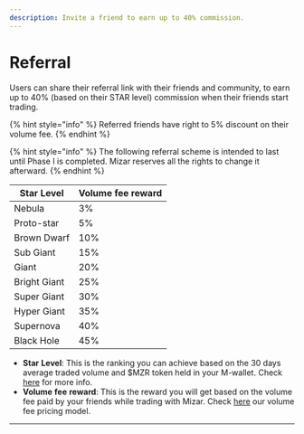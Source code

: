 ```yaml
---
description: Invite a friend to earn up to 40% commission.
---
```


# Referral

Users can share their referral link with their friends and community, to earn up to 40% (based on their STAR level) commission when their friends start trading.&#x20;

{% hint style="info" %}
Referred friends have right to 5% discount on their volume fee.
{% endhint %}

{% hint style="info" %}
The following referral scheme is intended to last until Phase I is completed. Mizar reserves all the rights to change it afterward.
{% endhint %}

| Star Level   | Volume fee reward |
| ------------ | ----------------- |
| Nebula       | 3%                |
| Proto-star   | 5%                |
| Brown Dwarf  | 10%               |
| Sub Giant    | 15%               |
| Giant        | 20%               |
| Bright Giant | 25%               |
| Super Giant  | 30%               |
| Hyper Giant  | 35%               |
| Supernova    | 40%               |
| Black Hole   | 45%               |

* **Star** **Level**: This is the ranking you can achieve based on the 30 days average traded volume and $MZR token held in your M-wallet. Check [here](star-program-fees-reduction.md) for more info.
* **Volume** **fee** **reward**: This is the reward you will get based on the volume fee paid by your friends while trading with Mizar. Check [here](fee-system/volume-fee.md) our volume fee pricing model.

****
